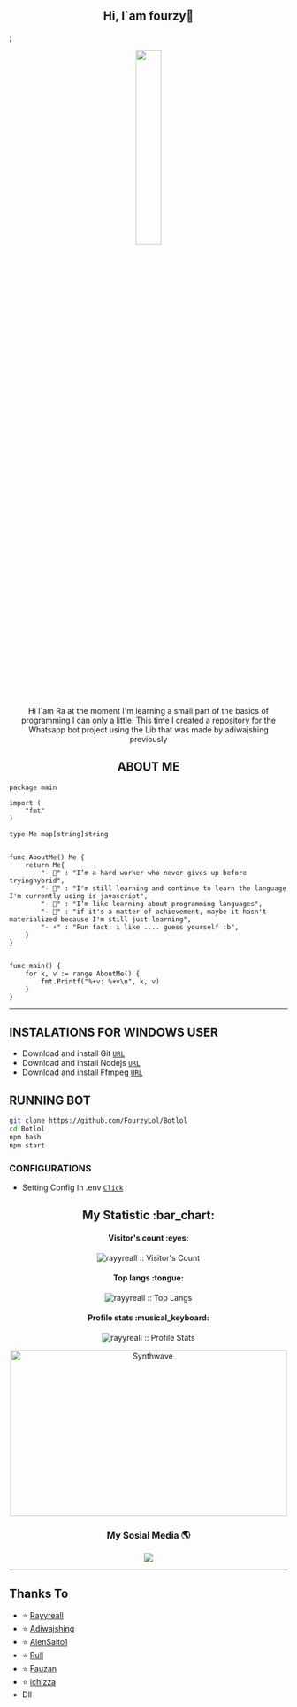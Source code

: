 <h2 align="center"><br>Hi, I`am fourzy👋 <br/></h2>;

<p align="center"><img width=30% src="https://i.ibb.co/cwKfKsv/IMG-20210519-202626.jpg"></p>

<p align="center">Hi I`am Ra at the moment I'm learning a small part of the basics of programming I can only a little. This time I created a repository for the Whatsapp bot project using the Lib that was made by adiwajshing previously
  
  
<h2 align="center">ABOUT ME</h2>

```golang
package main

import (
	"fmt"
)

type Me map[string]string


func AboutMe() Me {
	return Me{
		"- 🔭" : "I’m a hard worker who never gives up before tryinghybrid",
		"- 🌱" : "I'm still learning and continue to learn the language I'm currently using is javascript",
		"- 👯" : "I’m like learning about programming languages",
		"- 🥅" : "if it's a matter of achievement, maybe it hasn't materialized because I'm still just learning",
		"- ⚡" : "Fun fact: i like .... guess yourself :b",
	}
}


func main() {
	for k, v := range AboutMe() {
		fmt.Printf("%+v: %+v\n", k, v)
	}
}

```

____

## INSTALATIONS FOR WINDOWS USER

* Download and install Git [`URL`](https://git-scm.com/download/win)
* Download and install Nodejs [`URL`](https://nodejs.org/en/)
* Download and install Ffmpeg [`URL`](https://www.ffmpeg.org/download.html#build-windows)


## RUNNING BOT

```bash
git clone https://github.com/FourzyLol/Botlol
cd Botlol
npm bash
npm start
```


### CONFIGURATIONS

* Setting Config In .env [`Click`](https://github.com/FourzyLol/Botlol/blob/master/.env)


  
<h2 align="center">My Statistic :bar_chart:</h2>
<h4 align="center">Visitor's count :eyes:</h4>

<p align="center"><img src="https://profile-counter.glitch.me/{rayyreall}/count.svg" alt="rayyreall :: Visitor's Count" /></p>

<h4 align="center">Top langs :tongue:</h4>

<p align="center"><img src="https://github-readme-stats.vercel.app/api/top-langs/?username=rayyreall&theme=tokyonight&layout=compact" alt="rayyreall :: Top Langs" /></p>

<h4 align="center">Profile stats :musical_keyboard:</h4>

<p align="center"><img src="https://github-readme-stats.vercel.app/api?username=rayyreall&show_icons=true&theme=synthwave" alt="rayyreall :: Profile Stats" /></p>

<p align="center"><img src="https://thumbs.gfycat.com/GoodnaturedFondGaur-size_restricted.gif" alt="Synthwave" height="300" width="500"></p>

  
  
<h3 align="center"> My Sosial Media 🌎 </h3>
<p align="center">
<a href="https://instagram.com/fourzy_"><img src="https://img.shields.io/badge/instagram-%23E4405F.svg?&style=for-the-badge&logo=instagram&logoColor=white"/></a>

</p>

____


<p align="center">
  
## Thanks To
- ⭐️ [Rayyreall](https://github.com/rayyreall)
- ⭐️ [Adiwajshing](https://github.com/adiwajshing)
- ⭐️ [AlenSaito1](https://github.com/AlenSaito1)
- ⭐️ [Rull](https://github.com/arl03)
- ⭐️ [Fauzan](https://github.com/Fau-Zan)
- ⭐️ [ichizza](https://github.com/ichizza)
- Dll
</p>

